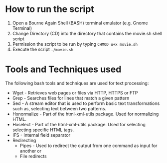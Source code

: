 # How to run the script
1. Open a Bourne Again Shell (BASH) terminal emulator (e.g. Gnome Terminal)
2. Change Directory (CD) into the directory that contains the movie.sh shell script
3. Permission the script to be run by typing ``` CHMOD u+x movie.sh ```
4. Execute the script ``` ./movie.sh ```

# Tools and Techniques used
The following bash tools and techniques are used for text processing:
  - Wget \- Retrieves web pages or files via HTTP, HTTPS or FTP
  - Grep \- Searches files for lines that match a given pattern
  - Sed \- A stream editor that is used to perform basic text transformations such as, selecting text between two patterns.
  - Hxnormalize \- Part of the html-xml-utils package. Used for normalizing HTML.
  - Hxselect \- Part of the html-xml-utils package. Used for selecting selecting specific HTML tags.
  - IFS \- Internal field separator
  - Redirecting
      - Pipes \- Used to redirect the output from one command as input for another or 
      - File redirects
